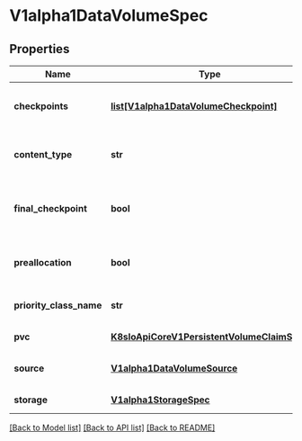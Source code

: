 # V1alpha1DataVolumeSpec

## Properties
Name | Type | Description | Notes
------------ | ------------- | ------------- | -------------
**checkpoints** | [**list[V1alpha1DataVolumeCheckpoint]**](V1alpha1DataVolumeCheckpoint.md) | Checkpoints is a list of DataVolumeCheckpoints, representing stages in a multistage import. | [optional] 
**content_type** | **str** | DataVolumeContentType options: \&quot;kubevirt\&quot;, \&quot;archive\&quot; | [optional] 
**final_checkpoint** | **bool** | FinalCheckpoint indicates whether the current DataVolumeCheckpoint is the final checkpoint. | [optional] 
**preallocation** | **bool** | Preallocation controls whether storage for DataVolumes should be allocated in advance. | [optional] 
**priority_class_name** | **str** | PriorityClassName for Importer, Cloner and Uploader pod | [optional] 
**pvc** | [**K8sIoApiCoreV1PersistentVolumeClaimSpec**](K8sIoApiCoreV1PersistentVolumeClaimSpec.md) | PVC is the PVC specification | [optional] 
**source** | [**V1alpha1DataVolumeSource**](V1alpha1DataVolumeSource.md) | Source is the src of the data for the requested DataVolume | 
**storage** | [**V1alpha1StorageSpec**](V1alpha1StorageSpec.md) | Storage is the requested storage specification | [optional] 

[[Back to Model list]](../README.md#documentation-for-models) [[Back to API list]](../README.md#documentation-for-api-endpoints) [[Back to README]](../README.md)


